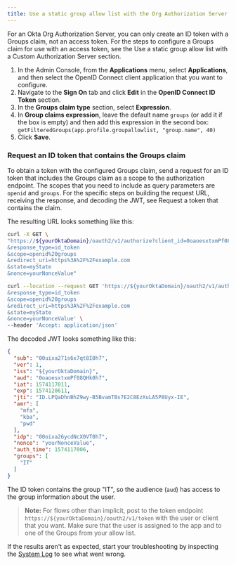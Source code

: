```yaml
---
title: Use a static group allow list with the Org Authorization Server
---
```


For an Okta Org Authorization Server, you can only create an ID token with a Groups claim, not an access token. For the steps to configure a Groups claim for use with an access token, see the <GuideLink link="../use-static-group-allowlist-custom-as">Use a static group allow list with a Custom Authorization Server</GuideLink> section.

1. In the Admin Console, from the **Applications** menu, select **Applications**, and then select the OpenID Connect client application that you want to configure.
2. Navigate to the **Sign On** tab and click **Edit** in the **OpenID Connect ID Token** section.
3. In the **Groups claim type** section, select **Expression**.
4. In **Group claims expression**, leave the default name `groups` (or add it if the box is empty) and then add this expression in the second box: `getFilteredGroups(app.profile.groupallowlist, "group.name", 40)`
5. Click **Save**.

### Request an ID token that contains the Groups claim

To obtain a token with the configured Groups claim, send a request for an ID token that includes the Groups claim as a scope to the authorization endpoint. The scopes that you need to include as query parameters are `openid` and `groups`. For the specific steps on building the request URL, receiving the response, and decoding the JWT, see <GuideLink link="../request-token-claim">Request a token that contains the claim</GuideLink>.

The resulting URL looks something like this:

```bash
curl -X GET \
"https://${yourOktaDomain}/oauth2/v1/authorize?client_id=0oaoesxtxmPf08QHk0h7
&response_type=id_token
&scope=openid%20groups
&redirect_uri=https%3A%2F%2Fexample.com
&state=myState
&nonce=yourNonceValue"
```

```bash
curl --location --request GET 'https://${yourOktaDomain}/oauth2/v1/authorize?client_id=0oaiw2v8m6unWCvXM0h7
&response_type=id_token
&scope=openid%20groups
&redirect_uri=https%3A%2F%2Fexample.com
&state=myState
&nonce=yourNonceValue' \
--header 'Accept: application/json'
```

The decoded JWT looks something like this:

```json
{
  "sub": "00uixa271s6x7qt8I0h7",
  "ver": 1,
  "iss": "${yourOktaDomain}",
  "aud": "0oaoesxtxmPf08QHk0h7",
  "iat": 1574117011,
  "exp": 1574120611,
  "jti": "ID.LPQaDhnBhZ9wy-B5BvamTBs7E2C8EzXuLA5P8Uyx-IE",
  "amr": [
    "mfa",
    "kba",
    "pwd"
  ],
  "idp": "00oixa26ycdNcX0VT0h7",
  "nonce": "yourNonceValue",
  "auth_time": 1574117006,
  "groups": [
    "IT"
  ]
}
```

The ID token contains the group "IT", so the audience (`aud`) has access to the group information about the user.

> **Note:** For flows other than implicit, post to the token endpoint `https://${yourOktaDomain}/oauth2/v1/token` with the user or client that you want. Make sure that the user is assigned to the app and to one of the Groups from your allow list.

If the results aren't as expected, start your troubleshooting by inspecting the [System Log](/docs/reference/api/system-log/) to see what went wrong.

<NextSectionLink/>
